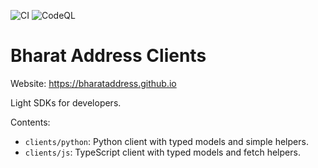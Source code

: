 ![CI](https://github.com/BharatAddress/clients/actions/workflows/ci.yml/badge.svg)
![CodeQL](https://github.com/BharatAddress/clients/actions/workflows/codeql.yml/badge.svg)

# Bharat Address Clients

Website: https://bharataddress.github.io

Light SDKs for developers.

Contents:
- `clients/python`: Python client with typed models and simple helpers.
- `clients/js`: TypeScript client with typed models and fetch helpers.
